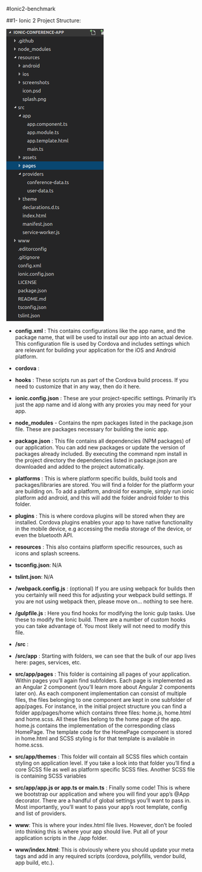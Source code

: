 #Ionic2-benchmark

##1- Ionic 2 Project Structure:

<img src="IONIC_2_project_structure.png">
  
* **config.xml** : This contains configurations like the app name, and the package name, that will be used to install our app into an actual device. This configuration file is used by Cordova and includes settings which are relevant for building your application for the iOS and Android platform.

* **cordova** :

* **hooks** : These scripts run as part of the Cordova build process. If you need to customize that in any way, then do it here.
  
* **ionic.config.json** : These are your project-specific settings. Primarily it’s just the app name and id along with any proxies you may need for your app.
  
* **node_modules** - Contains the npm packages listed in the package.json file. These are packages necessary for building the ionic app.

* **package.json** : This file contains all dependencies (NPM packages) of our application. You can add new packages or update the version of packages already included. By executing the command npm install in the project directory the dependencies listed in package.json are downloaded and added to the project automatically.

* **platforms** : This is where platform specific builds, build tools and packages/libraries are stored. You will find a folder for the platform your are building on. To add a platform, android for example, simply run ionic platform add android, and this will add the folder android folder to this folder.

* **plugins** : This is where cordova plugins will be stored when they are installed. Cordova plugins enables your app to have native functionality in the mobile device, e.g accessing the media storage of the device, or even the bluetooth API.
  
* **resources** : This also contains platform specific resources, such as icons and splash screens.
  
* **tsconfig.json**: N/A
  
* **tslint.json**: N/A

* **/webpack.config.js** : (optional) If you are using webpack for builds then you certainly will need this for adjusting your webpack build settings. If you are not using webpack then, please move on… nothing to see here.

* **/gulpfile.js** : Here you find hooks for modifying the Ionic gulp tasks. Use these to modify the Ionic build. There are a number of custom hooks you can take advantage of. You most likely will not need to modify this file.

* **/src** :

* **/src/app** : Starting with folders, we can see that the bulk of our app lives here: pages, services, etc.

* **src/app/pages** : This folder is containing all pages of your application. Within pages you’ll again find subfolders. Each page is implemented as an Angular 2 component (you’ll learn more about Angular 2 components later on). As each component implementation can consist of multiple files, the files belonging to one component are kept in one subfolder of app/pages. For instance, in the initial project structure you can find a folder app/pages/home which contains three files: home.js, home.html and home.scss. All these files belong to the home page of the app. home.js contains the implementation of the corresponding class HomePage. The template code for the HomePage component is stored in home.html and SCSS styling is for that template is available in home.scss.

* **src/app/themes** : This folder will contain all SCSS files which contain styling on application level. If you take a look into that folder you’ll find a core SCSS file as well as platform specific SCSS files. Another SCSS file is containing SCSS variables

* **src/app/app.js or app.ts or main.ts** : Finally some code! This is where we bootstrap our application and where you will find your app’s @App decorator. There are a handful of global settings you’ll want to pass in. Most importantly, you’ll want to pass your app’s root template, config and list of providers.

* **www**: This is where your index.html file lives. However, don’t be fooled into thinking this is where your app should live. Put all of your application scripts in the ./app folder.

* **www/index.html**: This is obviously where you should update your meta tags and add in any required scripts (cordova, polyfills, vendor build, app build, etc.).
  

